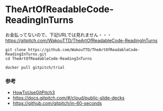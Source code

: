 # TheArtOfReadableCode-ReadingInTurns
お金払ってないので、下記URLでは見れません・・・
https://gitpitch.com/WakouTTD/TheArtOfReadableCode-ReadingInTurns


```
git clone https://github.com/WakouTTD/TheArtOfReadableCode-ReadingInTurns.git
cd TheArtOfReadableCode-ReadingInTurns

docker pull gitpitch/trial
```

### 参考
- [HowToUseGitPitch3](https://github.com/kakisoft/HowToUseGitPitch3)
- https://docs.gitpitch.com/#/cloud/public-slide-decks
- https://github.com/gitpitch/in-60-seconds

